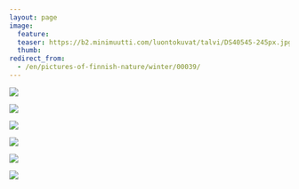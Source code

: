 ```yaml
---
layout: page
image:
  feature:
  teaser: https://b2.minimuutti.com/luontokuvat/talvi/DS40545-245px.jpg
  thumb:
redirect_from:
  - /en/pictures-of-finnish-nature/winter/00039/
---
```


![](https://b2.minimuutti.com/luontokuvat/talvi/DS40541-800px.jpg)

![](https://b2.minimuutti.com/luontokuvat/talvi/DS40543-800px.jpg)

![](https://b2.minimuutti.com/luontokuvat/talvi/DS40550-800px.jpg)

![](https://b2.minimuutti.com/luontokuvat/talvi/DS40547-800px.jpg)

![](https://b2.minimuutti.com/luontokuvat/talvi/DS40544-800px.jpg)

![](https://b2.minimuutti.com/luontokuvat/talvi/DS40545-800px.jpg)
